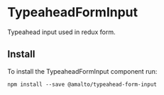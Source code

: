 # TypeaheadFormInput

Typeahead input used in redux form.

## Install
To install the TypeaheadFormInput component run:
```terminal
npm install --save @amalto/typeahead-form-input
```